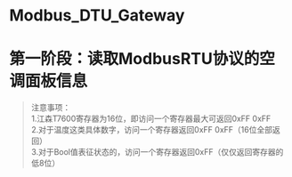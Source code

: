 # Modbus_DTU_Gateway

# 第一阶段：读取ModbusRTU协议的空调面板信息

>注意事项：</br>
>1.江森T7600寄存器为16位，即访问一个寄存器最大可返回0xFF 0xFF</br>
>2.对于温度这类具体数字，访问一个寄存器返回0xFF 0xFF（16位全部返回）</br>
>3.对于Bool值表征状态的，访问一个寄存器返回0xFF（仅仅返回寄存器的低8位）
